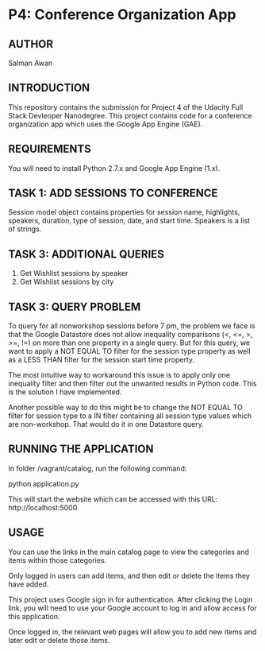 P4: Conference Organization App
============

AUTHOR
------
Salman Awan


INTRODUCTION
------------
This repository contains the submission for Project 4 of the Udacity Full Stack Devleoper Nanodegree. This project contains code for a conference organization app which uses the Google App Engine (GAE).


REQUIREMENTS
-------------
You will need to install Python 2.7.x and Google App Engine (1.x).


TASK 1: ADD SESSIONS TO CONFERENCE
----------------------------------
Session model object contains properties for session name, highlights, speakers, duration, type of session, date, and start time. Speakers is a list of strings.


TASK 3: ADDITIONAL QUERIES
--------------------------
1. Get Wishlist sessions by speaker
2. Get Wishlist sessions by city



TASK 3: QUERY PROBLEM
---------------------
To query for all nonworkshop sessions before 7 pm, the problem we face is that the Google Datastore does not allow inequality comparisons (<, <=, >, >=, !=) on more than one property in a single query. But for this query, we want to apply a NOT EQUAL TO filter for the session type property as well as a LESS THAN filter for the session start time property.

The most intuitive way to workaround this issue is to apply only one inequality filter and then filter out the unwanted results in Python code. This is the solution I have implemented.

Another possible way to do this might be to change the NOT EQUAL TO filter for session type to a IN filter containing all session type values which are non-workshop. That would do it in one Datastore query.


RUNNING THE APPLICATION
-----------------------
In folder /vagrant/catalog, run the following command:

python application.py

This will start the website which can be accessed with this URL: http://localhost:5000


USAGE
-----
You can use the links in the main catalog page to view the categories and items within those categories.

Only logged in users can add items, and then edit or delete the items they have added.

This project uses Google sign in for authentication. After clicking the Login link, you will need to use your Google account to log in and allow access for this application.

Once logged in, the relevant web pages will allow you to add new items and later edit or delete those items.
